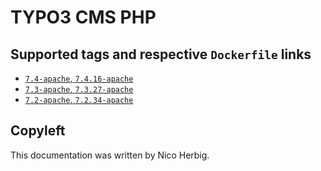 # TYPO3 CMS PHP

## Supported tags and respective `Dockerfile` links

 * [`7.4-apache`, `7.4.16-apache`](https://github.com/nicoherbigio/docker-typo3-cms-php/blob/master/7.4/debian/apache/default/Dockerfile)
 * [`7.3-apache`, `7.3.27-apache`](https://github.com/nicoherbigio/docker-typo3-cms-php/blob/master/7.3/debian/apache/default/Dockerfile)
 * [`7.2-apache`, `7.2.34-apache`](https://github.com/nicoherbigio/docker-typo3-cms-php/blob/master/7.2/debian/apache/default/Dockerfile)

## Copyleft

This documentation was written by Nico Herbig.
